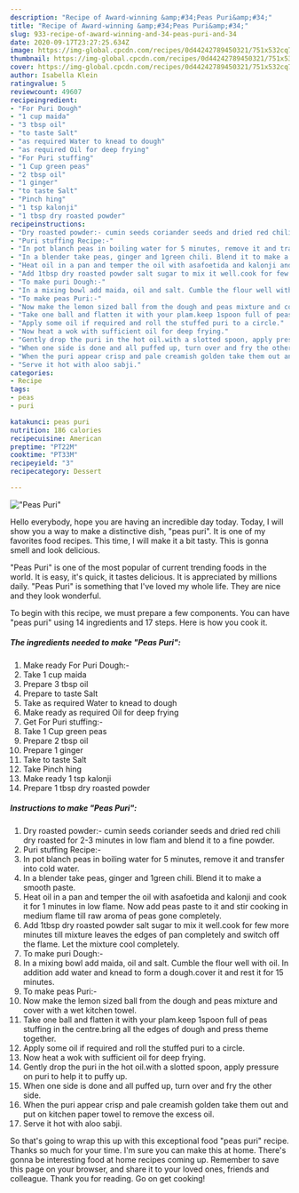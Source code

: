 ```yaml
---
description: "Recipe of Award-winning &amp;#34;Peas Puri&amp;#34;"
title: "Recipe of Award-winning &amp;#34;Peas Puri&amp;#34;"
slug: 933-recipe-of-award-winning-and-34-peas-puri-and-34
date: 2020-09-17T23:27:25.634Z
image: https://img-global.cpcdn.com/recipes/0d44242789450321/751x532cq70/peas-puri-recipe-main-photo.jpg
thumbnail: https://img-global.cpcdn.com/recipes/0d44242789450321/751x532cq70/peas-puri-recipe-main-photo.jpg
cover: https://img-global.cpcdn.com/recipes/0d44242789450321/751x532cq70/peas-puri-recipe-main-photo.jpg
author: Isabella Klein
ratingvalue: 5
reviewcount: 49607
recipeingredient:
- "For Puri Dough"
- "1 cup maida"
- "3 tbsp oil"
- "to taste Salt"
- "as required Water to knead to dough"
- "as required Oil for deep frying"
- "For Puri stuffing"
- "1 Cup green peas"
- "2 tbsp oil"
- "1 ginger"
- "to taste Salt"
- "Pinch hing"
- "1 tsp kalonji"
- "1 tbsp dry roasted powder"
recipeinstructions:
- "Dry roasted powder:- cumin seeds coriander seeds and dried red chili dry roasted for 2-3 minutes in low flam and blend it to a fine powder."
- "Puri stuffing Recipe:-"
- "In pot blanch peas in boiling water for 5 minutes, remove it and transfer into cold water."
- "In a blender take peas, ginger and 1green chili. Blend it to make a smooth paste."
- "Heat oil in a pan and temper the oil with asafoetida and kalonji and cook it for 1 minutes in low flame. Now add peas paste to it and stir cooking in medium flame till raw aroma of peas gone completely."
- "Add 1tbsp dry roasted powder salt sugar to mix it well.cook for few more minutes till mixture leaves the edges of pan completely and switch off the flame. Let the mixture cool completely."
- "To make puri Dough:-"
- "In a mixing bowl add maida, oil and salt. Cumble the flour well with oil. In addition add water and knead to form a dough.cover it and rest it for 15 minutes."
- "To make peas Puri:-"
- "Now make the lemon sized ball from the dough and peas mixture and cover with a wet kitchen towel."
- "Take one ball and flatten it with your plam.keep 1spoon full of peas stuffing in the centre.bring all the edges of dough and press theme together."
- "Apply some oil if required and roll the stuffed puri to a circle."
- "Now heat a wok with sufficient oil for deep frying."
- "Gently drop the puri in the hot oil.with a slotted spoon, apply pressure on puri to help it to puffy up."
- "When one side is done and all puffed up, turn over and fry the other side."
- "When the puri appear crisp and pale creamish golden take them out and put on kitchen paper towel to remove the excess oil."
- "Serve it hot with aloo sabji."
categories:
- Recipe
tags:
- peas
- puri

katakunci: peas puri 
nutrition: 186 calories
recipecuisine: American
preptime: "PT22M"
cooktime: "PT33M"
recipeyield: "3"
recipecategory: Dessert

---
```



![&#34;Peas Puri&#34;](https://img-global.cpcdn.com/recipes/0d44242789450321/751x532cq70/peas-puri-recipe-main-photo.jpg)

Hello everybody, hope you are having an incredible day today. Today, I will show you a way to make a distinctive dish, &#34;peas puri&#34;. It is one of my favorites food recipes. This time, I will make it a bit tasty. This is gonna smell and look delicious.

&#34;Peas Puri&#34; is one of the most popular of current trending foods in the world. It is easy, it's quick, it tastes delicious. It is appreciated by millions daily. &#34;Peas Puri&#34; is something that I've loved my whole life. They are nice and they look wonderful.




To begin with this recipe, we must prepare a few components. You can have &#34;peas puri&#34; using 14 ingredients and 17 steps. Here is how you cook it.

<!--inarticleads1-->

##### The ingredients needed to make &#34;Peas Puri&#34;:

1. Make ready For Puri Dough:-
1. Take 1 cup maida
1. Prepare 3 tbsp oil
1. Prepare to taste Salt
1. Take as required Water to knead to dough
1. Make ready as required Oil for deep frying
1. Get For Puri stuffing:-
1. Take 1 Cup green peas
1. Prepare 2 tbsp oil
1. Prepare 1 ginger
1. Take to taste Salt
1. Take Pinch hing
1. Make ready 1 tsp kalonji
1. Prepare 1 tbsp dry roasted powder




<!--inarticleads2-->

##### Instructions to make &#34;Peas Puri&#34;:

1. Dry roasted powder:- cumin seeds coriander seeds and dried red chili dry roasted for 2-3 minutes in low flam and blend it to a fine powder.
1. Puri stuffing Recipe:-
1. In pot blanch peas in boiling water for 5 minutes, remove it and transfer into cold water.
1. In a blender take peas, ginger and 1green chili. Blend it to make a smooth paste.
1. Heat oil in a pan and temper the oil with asafoetida and kalonji and cook it for 1 minutes in low flame. Now add peas paste to it and stir cooking in medium flame till raw aroma of peas gone completely.
1. Add 1tbsp dry roasted powder salt sugar to mix it well.cook for few more minutes till mixture leaves the edges of pan completely and switch off the flame. Let the mixture cool completely.
1. To make puri Dough:-
1. In a mixing bowl add maida, oil and salt. Cumble the flour well with oil. In addition add water and knead to form a dough.cover it and rest it for 15 minutes.
1. To make peas Puri:-
1. Now make the lemon sized ball from the dough and peas mixture and cover with a wet kitchen towel.
1. Take one ball and flatten it with your plam.keep 1spoon full of peas stuffing in the centre.bring all the edges of dough and press theme together.
1. Apply some oil if required and roll the stuffed puri to a circle.
1. Now heat a wok with sufficient oil for deep frying.
1. Gently drop the puri in the hot oil.with a slotted spoon, apply pressure on puri to help it to puffy up.
1. When one side is done and all puffed up, turn over and fry the other side.
1. When the puri appear crisp and pale creamish golden take them out and put on kitchen paper towel to remove the excess oil.
1. Serve it hot with aloo sabji.




So that's going to wrap this up with this exceptional food &#34;peas puri&#34; recipe. Thanks so much for your time. I'm sure you can make this at home. There's gonna be interesting food at home recipes coming up. Remember to save this page on your browser, and share it to your loved ones, friends and colleague. Thank you for reading. Go on get cooking!
